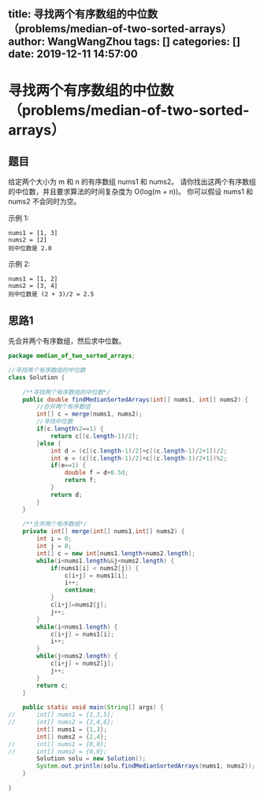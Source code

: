 title: 寻找两个有序数组的中位数（problems/median-of-two-sorted-arrays）
author: WangWangZhou
tags: []
categories: []
date: 2019-12-11 14:57:00
---

# 寻找两个有序数组的中位数（problems/median-of-two-sorted-arrays）

## 题目
给定两个大小为 m 和 n 的有序数组 nums1 和 nums2。
请你找出这两个有序数组的中位数，并且要求算法的时间复杂度为 O(log(m + n))。
你可以假设 nums1 和 nums2 不会同时为空。

示例 1:
```
nums1 = [1, 3]
nums2 = [2]
则中位数是 2.0
```

示例 2:
```
nums1 = [1, 2]
nums2 = [3, 4]
则中位数是 (2 + 3)/2 = 2.5
```


## 思路1
先合并两个有序数组，然后求中位数。
```java
package median_of_two_sorted_arrays;

//寻找两个有序数组的中位数
class Solution {
	
	/**寻找两个有序数组的中位数*/
    public double findMedianSortedArrays(int[] nums1, int[] nums2) {
    	//合并两个有序数组
    	int[] c = merge(nums1, nums2);
    	//寻找中位数
    	if(c.length%2==1) {
    		return c[(c.length-1)/2];
    	}else {
    		int d = (c[(c.length-1)/2]+c[(c.length-1)/2+1])/2;
    		int e = (c[(c.length-1)/2]+c[(c.length-1)/2+1])%2;
    		if(e==1) {
    			double f = d+0.5d;
    			return f;
    		}
    		return d;
    	}
    }
    
    /**合并两个有序数组*/
    private int[] merge(int[] nums1,int[] nums2) {
    	int i = 0;
    	int j = 0;
    	int[] c = new int[nums1.length+nums2.length];
    	while(i<nums1.length&&j<nums2.length) {
    		if(nums1[i] < nums2[j]) {
    			c[i+j] = nums1[i];
    			i++;
    			continue;
    		}
    		c[i+j]=nums2[j];
    		j++;
    	}
    	while(i<nums1.length) {
    		c[i+j] = nums1[i];
    		i++;
    	}
    	while(j<nums2.length) {
    		c[i+j] = nums2[j];
    		j++;
    	}
    	return c;
    }
    
    public static void main(String[] args) {
//    	int[] nums1 = {1,3,5}; 
//    	int[] nums2 = {2,4,6};
    	int[] nums1 = {1,3}; 
    	int[] nums2 = {2,4};
//    	int[] nums1 = {0,0}; 
//    	int[] nums2 = {0,0};
    	Solution solu = new Solution();
    	System.out.println(solu.findMedianSortedArrays(nums1, nums2));
	}
    
}
```
